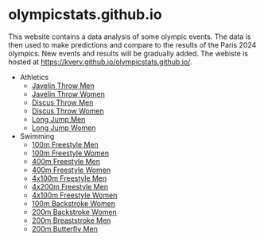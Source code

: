 # olympicstats.github.io

This website contains a data analysis of some olympic events. The data is then used to make predictions and compare to the results of the Paris 2024 olympics. New events and results will be gradually added. The webiste is hosted at https://kverv.github.io/olympicstats.github.io/.
* Athletics
    - [Javelin Throw Men](/athletics/javelin_men.md)
    - [Javelin Throw Women](/athletics/javelin_women.md)
    - [Discus Throw Men](/athletics/discus_men.md)
    - [Discus Throw Women](/athletics/discus_women.md)
    - [Long Jump Men](/athletics/long-jump_men.md)
    - [Long Jump Women](/athletics/long-jump_women.md)
* Swimming
    - [100m Freestyle Men](/swimming/100m_freestyle_men.md)
    - [100m Freestyle Women](/swimming/100m_freestyle_women.md)
    - [400m Freestyle Men](/swimming/400m_freestyle_men.md)
    - [400m Freestyle Women](/swimming/400m_freestyle_women.md)
    - [4x100m Freestyle Men](/swimming/4x100m_freestyle_men.md)
    - [4x200m Freestyle Men](/swimming/4x200m_freestyle_men.md)
    - [4x100m Freestyle Women](/swimming/4x100m_freestyle_women.md)
    - [100m Backstroke Women](/swimming/100m_backstroke_women.md)
    - [200m Backstroke Women](/swimming/200m_backstroke_women.md)
    - [200m Breaststroke Men](/swimming/200m_breaststroke_men.md)
    - [200m Butterfly Men](/swimming/200m_butterfly_men.md)
